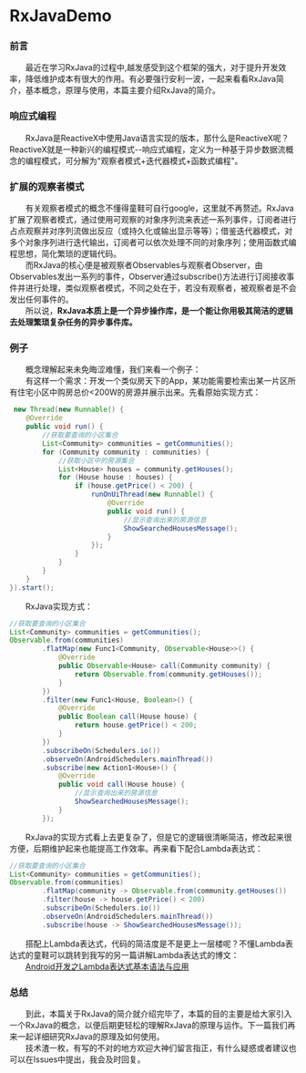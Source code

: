 # RxJavaDemo
### 前言  
　　最近在学习RxJava的过程中,越发感受到这个框架的强大，对于提升开发效率，降低维护成本有很大的作用。有必要强行安利一波，一起来看看RxJava简介，基本概念，原理与使用，本篇主要介绍RxJava的简介。
　　<!--more-->
### 响应式编程
　　RxJava是ReactiveX中使用Java语言实现的版本，那什么是ReactiveX呢？ReactiveX就是一种新兴的编程模式--响应式编程，定义为一种基于异步数据流概念的编程模式，可分解为"观察者模式+迭代器模式+函数式编程"。
### 扩展的观察者模式
　　有关观察者模式的概念不懂得童鞋可自行google，这里就不再赘述。RxJava扩展了观察者模式，通过使用可观察的对象序列流来表述一系列事件，订阅者进行占点观察并对序列流做出反应（或持久化或输出显示等等）；借鉴迭代器模式，对多个对象序列进行迭代输出，订阅者可以依次处理不同的对象序列；使用函数式编程思想，简化繁琐的逻辑代码。  
　　而RxJava的核心便是被观察者Observables与观察者Observer，由Observables发出一系列的事件，Observer通过subscribe()方法进行订阅接收事件并进行处理，类似观察者模式，不同之处在于，若没有观察者，被观察者是不会发出任何事件的。  
　　所以说，**RxJava本质上是一个异步操作库，是一个能让你用极其简洁的逻辑去处理繁琐复杂任务的异步事件库。**
### 例子
　　概念理解起来未免晦涩难懂，我们来看一个例子：  
　　有这样一个需求：开发一个类似房天下的App，某功能需要检索出某一片区所有住宅小区中购房总价<200W的房源并展示出来。先看原始实现方式：

```java
 new Thread(new Runnable() {
    @Override
    public void run() {
        //获取要查询的小区集合
        List<Community> communities = getCommunities();
        for (Community community : communities) {
            //获取小区中的房源集合
            List<House> houses = community.getHouses();
            for (House house : houses) {
                if (house.getPrice() < 200) {
                    runOnUiThread(new Runnable() {
                        @Override
                        public void run() {
                            //显示查询出来的房源信息
                            ShowSearchedHousesMessage();
                        }
                    });
                }
            }
        }
    }
}).start();
```
　　RxJava实现方式：
```java
//获取要查询的小区集合
List<Community> communities = getCommunities();
Observable.from(communities)
        .flatMap(new Func1<Community, Observable<House>>() {
            @Override
            public Observable<House> call(Community community) {
                return Observable.from(community.getHouses());
            }
        })
        .filter(new Func1<House, Boolean>() {
            @Override
            public Boolean call(House house) {
                return house.getPrice() < 200;
            }
        })
        .subscribeOn(Schedulers.io())
        .observeOn(AndroidSchedulers.mainThread())
        .subscribe(new Action1<House>() {
            @Override
            public void call(House house) {
                //显示查询出来的房源信息
                ShowSearchedHousesMessage();
            }
        });
```
　　RxJava的实现方式看上去更复杂了，但是它的逻辑很清晰简洁，修改起来很方便，后期维护起来也能提高工作效率。再来看下配合Lambda表达式：
```java
//获取要查询的小区集合
List<Community> communities = getCommunities();
Observable.from(communities)
        .flatMap(community -> Observable.from(community.getHouses())
        .filter(house -> house.getPrice() < 200)
        .subscribeOn(Schedulers.io())
        .observeOn(AndroidSchedulers.mainThread())
        .subscribe(house -> ShowSearchedHousesMessage());
```
　　搭配上Lambda表达式，代码的简洁度是不是更上一层楼呢？不懂Lambda表达式的童鞋可以跳转到我写的另一篇讲解Lambda表达式的博文：  
　　[Android开发之Lambda表达式基本语法与应用](http://xulei.tech/2017/07/24/Android开发之Lambda表达式基本语法与应用/)
### 总结
　　到此，本篇关于RxJava的简介就介绍完毕了，本篇的目的主要是给大家引入一个RxJava的概念，以便后期更轻松的理解RxJava的原理与运作。下一篇我们再来一起详细研究RxJava的原理及如何使用。  
　　技术渣一枚，有写的不对的地方欢迎大神们留言指正，有什么疑惑或者建议也可以在Issues中提出，我会及时回复。

